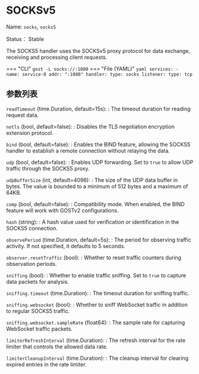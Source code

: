 # SOCKSv5

Name: `socks`, `socks5`

Status： Stable

The SOCKS5 handler uses the SOCKSv5 proxy protocol for data exchange, receiving and processing client requests.

=== "CLI"
    ```
	gost -L socks://:1080
	```
=== "File (YAML)"
    ```yaml
	services:
	- name: service-0
	  addr: ":1080"
	  handler:
		type: socks
	  listener:
		type: tcp
	```

## 参数列表

`readTimeout` (time.Duration, default=15s):
:    The timeout duration for reading request data.

`notls` (bool, default=false):
:    Disables the TLS negotiation encryption extension protocol.

`bind` (bool, default=false):
:    Enables the BIND feature, allowing the SOCKS5 handler to establish a remote connection without relaying the data.

`udp` (bool, default=false):
:    Enables UDP forwarding. Set to `true` to allow UDP traffic through the SOCKS5 proxy.

`udpBufferSize` (int, default=4096):
:    The size of the UDP data buffer in bytes. The value is bounded to a minimum of 512 bytes and a maximum of 64KB.

`comp` (bool, default=false):
:    Compatibility mode. When enabled, the BIND feature will work with GOSTv2 configurations.

`hash` (string):
:    A hash value used for verification or identification in the SOCKS5 connection.

`observePeriod` (time.Duration, default=5s):
:    The period for observing traffic activity. If not specified, it defaults to 5 seconds.

`observer.resetTraffic` (bool):
:    Whether to reset traffic counters during observation periods.

`sniffing` (bool):
:    Whether to enable traffic sniffing. Set to `true` to capture data packets for analysis.

`sniffing.timeout` (time.Duration):
:    The timeout duration for sniffing traffic.

`sniffing.websocket` (bool):
:    Whether to sniff WebSocket traffic in addition to regular SOCKS5 traffic.

`sniffing.websocket.sampleRate` (float64):
:    The sample rate for capturing WebSocket traffic packets.

`limiterRefreshInterval` (time.Duration):
:    The refresh interval for the rate limiter that controls the allowed data rate.

`limiterCleanupInterval` (time.Duration):
:    The cleanup interval for clearing expired entries in the rate limiter.
